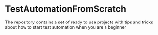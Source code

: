 # TestAutomationFromScratch
The repository contains a set of ready to use projects with tips and tricks about how to start test automation when you are a beginner
